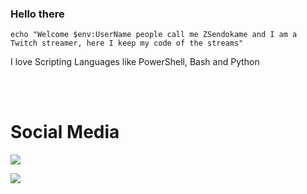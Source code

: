 ### Hello there

```
echo "Welcome $env:UserName people call me ZSendokame and I am a Twitch streamer, here I keep my code of the streams"
```

I love Scripting Languages like PowerShell, Bash and Python

<br><br>

# Social Media
<a href="https://www.twitch.tv/ZSendokame"><img src="https://img.shields.io/badge/Twitch-ZSendokame-purple"/>

<a href="https://discord.gg/pSUCuvn3wj"><img src="https://img.shields.io/badge/Discord-World%20Hacking-gray"/>
  
